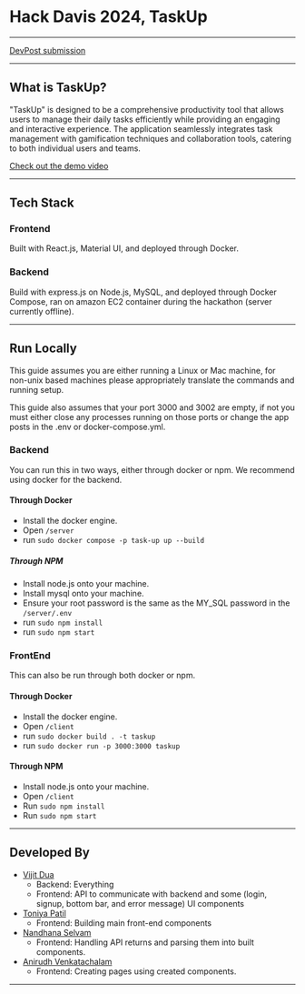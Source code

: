 # Hack Davis 2024, TaskUp 

---

[DevPost submission](https://devpost.com/software/taskup-fi8jkh)

---

## What is TaskUp?

"TaskUp" is designed to be a comprehensive productivity tool that allows users to manage their daily tasks efficiently
while providing an engaging and interactive experience. The application seamlessly integrates task management with 
gamification techniques and collaboration tools, catering to both individual users and teams.

[Check out the demo video](./demo/demo-video.mp4)

---

## Tech Stack

### Frontend

Built with React.js, Material UI, and deployed through Docker.

### Backend

Build with express.js on Node.js, MySQL, and deployed through Docker Compose, ran on amazon EC2 container during the hackathon (server currently offline).

---

## Run Locally

This guide assumes you are either running a Linux or Mac machine, for non-unix based machines please
appropriately translate the commands and running setup.

This guide also assumes that your port 3000 and 3002 are empty, if not you must either close any processes running on 
those ports or change the app posts in the .env or docker-compose.yml.

### Backend

You can run this in two ways, either through docker or npm. We recommend using docker for the backend.

#### Through Docker

- Install the docker engine.
- Open `/server`
- run `sudo docker compose -p task-up up --build`


##### Through NPM

- Install node.js onto your machine.
- Install mysql onto your machine.
- Ensure your root password is the same as the MY_SQL password in the `/server/.env`
- run `sudo npm install`
- run `sudo npm start`

### FrontEnd

This can also be run through both docker or npm.

#### Through Docker

- Install the docker engine.
- Open `/client`
- run `sudo docker build . -t taskup`
- run `sudo docker run -p 3000:3000 taskup`

#### Through NPM

- Install node.js onto your machine.
- Open `/client`
- Run `sudo npm install`
- Run `sudo npm start`

---

## Developed By
- [Vijit Dua](https://github.com/vijitdua) 
    - Backend: Everything
    - Frontend: API to communicate with backend and some (login, signup, bottom bar, and error message) UI components
- [Toniya Patil](https://github.com/tbpatil)
  - Frontend: Building main front-end components
- [Nandhana Selvam](https://github.com/nandhanaselvam) 
    - Frontend: Handling API returns and parsing them into built components.
- [Anirudh Venkatachalam](https://github.com/anirudhvee)
    - Frontend: Creating pages using created components.

---
